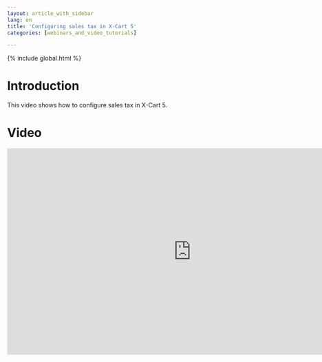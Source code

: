 ```yaml
---
layout: article_with_sidebar
lang: en
title: 'Configuring sales tax in X-Cart 5'
categories: [webinars_and_video_tutorials]

---
```


{% include global.html %}

# Introduction

This video shows how to configure sales tax in X-Cart 5.

# Video

<iframe class="youtube-player" type="text/html" style="width: 853px; height: 480px" src="https://www.youtube.com/embed/neu9h6xjJe0" frameborder="0"></iframe>
